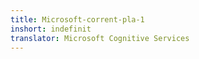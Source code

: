 ```yaml
---
title: Microsoft-corrent-pla-1
inshort: indefinit
translator: Microsoft Cognitive Services
---
```




